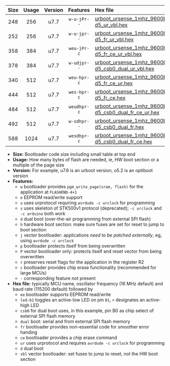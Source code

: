 |Size|Usage|Version|Features|Hex file|
|:-:|:-:|:-:|:-:|:--|
|248|256|u7.7|`w-u-jPr--`|[urboot_ursense_1mhz_9600bps_led-d5_ur_vbl.hex](https://raw.githubusercontent.com/stefanrueger/urboot.hex/main/boards/ursense/fcpu_1mhz/9600_bps/urboot_ursense_1mhz_9600bps_led-d5_ur_vbl.hex)|
|252|256|u7.7|`w-u-jpr--`|[urboot_ursense_1mhz_9600bps_led-d5_fr_ur_vbl.hex](https://raw.githubusercontent.com/stefanrueger/urboot.hex/main/boards/ursense/fcpu_1mhz/9600_bps/urboot_ursense_1mhz_9600bps_led-d5_fr_ur_vbl.hex)|
|358|384|u7.7|`weu-jPr-c`|[urboot_ursense_1mhz_9600bps_ee_led-d5_fr_ce_ur_vbl.hex](https://raw.githubusercontent.com/stefanrueger/urboot.hex/main/boards/ursense/fcpu_1mhz/9600_bps/urboot_ursense_1mhz_9600bps_ee_led-d5_fr_ce_ur_vbl.hex)|
|378|384|u7.7|`w-udjpr--`|[urboot_ursense_1mhz_9600bps_led-d5_csb0_dual_ur_vbl.hex](https://raw.githubusercontent.com/stefanrueger/urboot.hex/main/boards/ursense/fcpu_1mhz/9600_bps/urboot_ursense_1mhz_9600bps_led-d5_csb0_dual_ur_vbl.hex)|
|340|512|u7.7|`weu-hpr-c`|[urboot_ursense_1mhz_9600bps_ee_led-d5_fr_ce_ur.hex](https://raw.githubusercontent.com/stefanrueger/urboot.hex/main/boards/ursense/fcpu_1mhz/9600_bps/urboot_ursense_1mhz_9600bps_ee_led-d5_fr_ce_ur.hex)|
|444|512|u7.7|`wes-hpr-c`|[urboot_ursense_1mhz_9600bps_ee_led-d5_fr_ce.hex](https://raw.githubusercontent.com/stefanrueger/urboot.hex/main/boards/ursense/fcpu_1mhz/9600_bps/urboot_ursense_1mhz_9600bps_ee_led-d5_fr_ce.hex)|
|484|512|u7.7|`weudhpr-c`|[urboot_ursense_1mhz_9600bps_ee_led-d5_csb0_dual_fr_ce_ur.hex](https://raw.githubusercontent.com/stefanrueger/urboot.hex/main/boards/ursense/fcpu_1mhz/9600_bps/urboot_ursense_1mhz_9600bps_ee_led-d5_csb0_dual_fr_ce_ur.hex)|
|492|512|u7.7|`w-sdhpr--`|[urboot_ursense_1mhz_9600bps_led-d5_csb0_dual_fr.hex](https://raw.githubusercontent.com/stefanrueger/urboot.hex/main/boards/ursense/fcpu_1mhz/9600_bps/urboot_ursense_1mhz_9600bps_led-d5_csb0_dual_fr.hex)|
|588|1024|u7.7|`wesdhpr-c`|[urboot_ursense_1mhz_9600bps_ee_led-d5_csb0_dual_fr_ce.hex](https://raw.githubusercontent.com/stefanrueger/urboot.hex/main/boards/ursense/fcpu_1mhz/9600_bps/urboot_ursense_1mhz_9600bps_ee_led-d5_csb0_dual_fr_ce.hex)|

- **Size:** Bootloader code size including small table at top end
- **Usage:** How many bytes of flash are needed, ie, HW boot section or a multiple of the page size
- **Version:** For example, u7.6 is an urboot version, o5.2 is an optiboot version
- **Features:**
  + `w` bootloader provides `pgm_write_page(sram, flash)` for the application at `FLASHEND-4+1`
  + `e` EEPROM read/write support
  + `u` uses urprotocol requiring `avrdude -c urclock` for programming
  + `s` uses skeleton of STK500v1 protocol (deprecated); `-c urclock` and `-c arduino` both work
  + `d` dual boot (over-the-air programming from external SPI flash)
  + `h` hardware boot section: make sure fuses are set for reset to jump to boot section
  + `j` vector bootloader: applications *need to be patched externally*, eg, using `avrdude -c urclock`
  + `p` bootloader protects itself from being overwritten
  + `P` vector bootloader only: protects itself and reset vector from being overwritten
  + `r` preserves reset flags for the application in the register R2
  + `c` bootloader provides chip erase functionality (recommended for large MCUs)
  + `-` corresponding feature not present
- **Hex file:** typically MCU name, oscillator frequency (16 MHz default) and baud rate (115200 default) followed by
  + `ee` bootloader supports EEPROM read/write
  + `led-b1` toggles an active-low LED on pin `B1`, `+` designates an active-high LED
  + `csb0` for dual boot uses, in this example, pin B0 as chip select of external SPI flash memory
  + `dual` boot: serial and from external SPI flash memory
  + `fr` bootloader provides non-essential code for smoother error handing
  + `ce` bootloader provides a chip erase command
  + `ur` uses urprotocol and requires `avrdude -c urclock` for programming
  + `d` dual boot
  + `vbl` vector bootloader: set fuses to jump to reset, not the HW boot section
